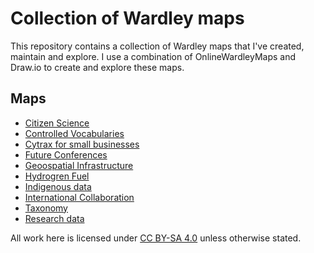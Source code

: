 # Collection of Wardley maps

This repository contains a collection of Wardley maps that I've created, maintain and explore.
I use a combination of OnlineWardleyMaps and Draw.io to create and explore these maps.

## Maps

* [Citizen Science](./Citizen%20Science/README.md)
* [Controlled Vocabularies](./Controlled%20Vocabularies/README.md)
* [Cytrax for small businesses](./Cytrax%20for%20small%20businesses/README.md)
* [Future Conferences](./Future%20Conferences/README.md)
* [Geoospatial Infrastructure](./Geospatial%20Infrastructure/README.md)
* [Hydrogren Fuel](./Hydrogen%20fuel/README.md)
* [Indigenous data](./Indigenous%20data/README.md)
* [International Collaboration](./International%20Collaboration/README.md)
* [Taxonomy](./Taxonomy/README.md)
* [Research data](./Research%20data/README.md)

All work here is licensed under [CC BY-SA 4.0](https://creativecommons.org/licenses/by-sa/4.0/) unless otherwise stated.
